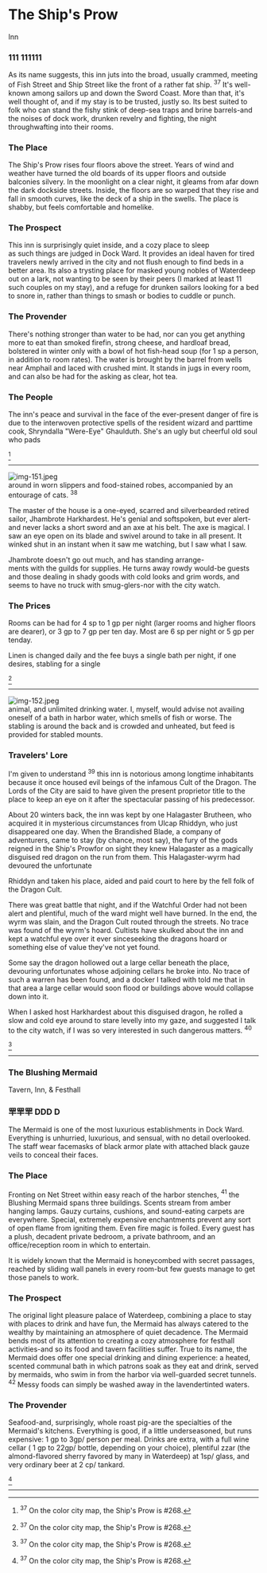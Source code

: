 # The Ship's Prow

Inn

### 111 111111

As its name suggests, this inn juts into the broad, usually crammed, meeting of Fish Street and Ship Street like the front of a rather fat ship. ${ }^{37}$ It's well-known among sailors up and down the Sword Coast. More than that, it's well thought of, and if my stay is to be trusted, justly so. Its best suited to folk who can stand the fishy stink of deep-sea traps and brine barrels-and the noises of dock work, drunken revelry and fighting, the night throughwafting into their rooms.

### The Place

The Ship's Prow rises four floors above the street. Years of wind and weather have turned the old boards of its upper floors and outside balconies silvery. In the moonlight on a clear night, it gleams from afar down the dark dockside streets. Inside, the floors are so warped that they rise and fall in smooth curves, like the deck of a ship in the swells. The place is shabby, but feels comfortable and homelike.

### The Prospect

This inn is surprisingly quiet inside, and a cozy place to sleep  
as such things are judged in Dock Ward. It provides an ideal haven for tired travelers newly arrived in the city and not flush enough to find beds in a better area. Its also a trysting place for masked young nobles of Waterdeep out on a lark, not wanting to be seen by their peers (I marked at least 11 such couples on my stay), and a refuge for drunken sailors looking for a bed to snore in, rather than things to smash or bodies to cuddle or punch.

### The Provender

There's nothing stronger than water to be had, nor can you get anything more to eat than smoked firefin, strong cheese, and hardloaf bread, bolstered in winter only with a bowl of hot fish-head soup (for 1 sp a person, in addition to room rates). The water is brought by the barrel from wells near Amphail and laced with crushed mint. It stands in jugs in every room, and can also be had for the asking as clear, hot tea.

### The People

The inn's peace and survival in the face of the ever-present danger of fire is due to the interwoven protective spells of the resident wizard and parttime cook, Shryndalla "Were-Eye" Ghaulduth. She's an ugly but cheerful old soul who pads

[^0]
[^0]: ${ }^{37}$ On the color city map, the Ship's Prow is \#268.

---

![img-151.jpeg](assets/Volo's%20Guide%20To%20Waterdeep_img-151.jpeg)  
around in worn slippers and food-stained robes, accompanied by an entourage of cats. ${ }^{38}$

The master of the house is a one-eyed, scarred and silverbearded retired sailor, Jhambrote Harkhardest. He's genial and softspoken, but ever alert-and never lacks a short sword and an axe at his belt. The axe is magical. I saw an eye open on its blade and swivel around to take in all present. It winked shut in an instant when it saw me watching, but I saw what I saw.

Jhambrote doesn't go out much, and has standing arrange-  
ments with the guilds for supplies. He turns away rowdy would-be guests and those dealing in shady goods with cold looks and grim words, and seems to have no truck with smug-glers-nor with the city watch.

### The Prices

Rooms can be had for 4 sp to 1 gp per night (larger rooms and higher floors are dearer), or 3 gp to 7 gp per ten day. Most are 6 sp per night or 5 gp per tenday.

Linen is changed daily and the fee buys a single bath per night, if one desires, stabling for a single

[^0]
[^0]: ${ }^{38}$ Warning: Shryndalla's cats spy for her! Don't meet someone on the sly here if you don't want her to know. The cats climb along the outside walls and slip along hidden passages. You'll hear the soft thumps as they pounce on rats and mice alike at all hours.

---

![img-152.jpeg](assets/Volo's%20Guide%20To%20Waterdeep_img-152.jpeg)  
animal, and unlimited drinking water. I, myself, would advise not availing oneself of a bath in harbor water, which smells of fish or worse. The stabling is around the back and is crowded and unheated, but feed is provided for stabled mounts.

### Travelers' Lore

I'm given to understand ${ }^{39}$ this inn is notorious among longtime inhabitants because it once housed evil beings of the infamous Cult of the Dragon. The Lords of the City are said to have given the present proprietor title to the place to keep an eye on it after the spectacular passing of his predecessor.

About 20 winters back, the inn was kept by one Halagaster Brutheen, who acquired it in mysterious circumstances from Ulcap Rhiddyn, who just disappeared one day. When the Brandished Blade, a company of adventurers, came to stay (by chance, most say), the fury of the gods reigned in the Ship's Prowfor on sight they knew Halagaster as a magically disguised red dragon on the run from them. This Halagaster-wyrm had devoured the unfortunate

Rhiddyn and taken his place, aided and paid court to here by the fell folk of the Dragon Cult.

There was great battle that night, and if the Watchful Order had not been alert and plentiful, much of the ward might well have burned. In the end, the wyrm was slain, and the Dragon Cult routed through the streets. No trace was found of the wyrm's hoard. Cultists have skulked about the inn and kept a watchful eye over it ever sinceseeking the dragons hoard or something else of value they've not yet found.

Some say the dragon hollowed out a large cellar beneath the place, devouring unfortunates whose adjoining cellars he broke into. No trace of such a warren has been found, and a docker I talked with told me that in that area a large cellar would soon flood or buildings above would collapse down into it.

When I asked host Harkhardest about this disguised dragon, he rolled a slow and cold eye around to stare levelly into my gaze, and suggested I talk to the city watch, if I was so very interested in such dangerous matters. ${ }^{40}$

[^0]
[^0]: ${ }^{39}$ My source is Shabra the Beggar Queen, an old, stout, rather unwashed woman who styles herself an expert on Dock Ward. She can often be found at the Spitting Cat tavern, nursing a cup of broth-andbrandy as the hours pass. She can be induced to talk of doings and news of the area for the price of a good meal.  
    ${ }^{40}$ When I tackled Shryndalla alone on the same subject, she laughed, said she'd heard about me from some of her arcane colleagues, winked, and would say no more. I suspect she was referring to the unfortunate reception that Volo's Guide to All Things Magical received, but I wrapped myself in dignity as if it were a fine cloak and turned our talk to lighter matters. Several times since, though, I have seen Shryndalla's cats watching me, as I walk the streets of the city.

---

### The Blushing Mermaid

Tavern, Inn, \& Festhall

### 䍐䍐䍐 DDD D

The Mermaid is one of the most luxurious establishments in Dock Ward. Everything is unhurried, luxurious, and sensual, with no detail overlooked. The staff wear facemasks of black armor plate with attached black gauze veils to conceal their faces.

### The Place

Fronting on Net Street within easy reach of the harbor stenches, ${ }^{41}$ the Blushing Mermaid spans three buildings. Scents stream from amber hanging lamps. Gauzy curtains, cushions, and sound-eating carpets are everywhere. Special, extremely expensive enchantments prevent any sort of open flame from igniting them. Even fire magic is foiled. Every guest has a plush, decadent private bedroom, a private bathroom, and an office/reception room in which to entertain.

It is widely known that the Mermaid is honeycombed with secret passages, reached by sliding wall panels in every room-but few guests manage to get those panels to work.

### The Prospect

The original light pleasure palace of Waterdeep, combining a place to stay with places to drink and have fun, the Mermaid has always catered to the wealthy by maintaining an atmosphere of quiet decadence. The Mermaid bends most of its attention to creating a cozy atmosphere for festhall activities-and so its food and tavern facilities suffer. True to its name, the Mermaid does offer one special drinking and dining experience: a heated, scented communal bath in which patrons soak as they eat and drink, served by mermaids, who swim in from the harbor via well-guarded secret tunnels. ${ }^{42}$ Messy foods can simply be washed away in the lavendertinted waters.

### The Provender

Seafood-and, surprisingly, whole roast pig-are the specialties of the Mermaid's kitchens. Everything is good, if a little underseasoned, but runs expensive: 1 gp to $3 \mathrm{gp} /$ person per meal. Drinks are extra, with a full wine cellar ( 1 gp to $22 \mathrm{gp} /$ bottle, depending on your choice), plentiful zzar (the almond-flavored sherry favored by many in Waterdeep) at $1 \mathrm{sp} /$ glass, and very ordinary beer at 2 $\mathrm{cp} /$ tankard.

[^0]
[^0]: ${ }^{41}$ On the color city map, the Blushing Mermaid is \#249.  
    ${ }^{42}$ These tunnels were no doubt used for smuggling in bygone days, but they are now blocked by locked gratings with alarms, and are used by mermen and mermaids to report for shifts at the Mermaid and to dine: a special section of the Blushing Mermaid's kitchens cater to the merfolk.

---